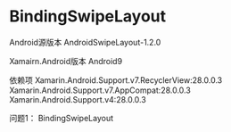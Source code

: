 # BindingSwipeLayout
Android源版本
AndroidSwipeLayout-1.2.0

Xamairn.Android版本
Android9

依赖项
Xamarin.Android.Support.v7.RecyclerView:28.0.0.3
Xamarin.Android.Support.v7.AppCompat:28.0.0.3
Xamarin.Android.Support.v4:28.0.0.3

问题1：
BindingSwipeLayout

